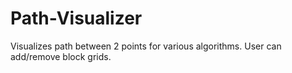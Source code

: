 # Path-Visualizer
Visualizes path between 2 points for various algorithms. User can add/remove block grids.
